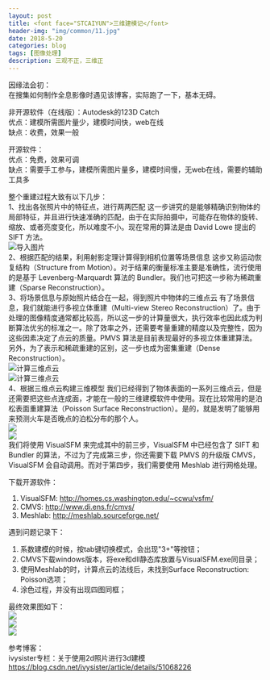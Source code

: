 ```yaml
---
layout: post
title: <font face="STCAIYUN">三维建模记</font>
header-img: "img/common/11.jpg"
date: 2018-5-20
categories: blog
tags: [图像处理]
description: 三观不正，三维正
---
```


因缘法会初：<br>
在搜集如何制作全息影像时遇见该博客，实际跑了一下，基本无碍。<br>

非开源软件（在线版）：Autodesk的123D Catch <br>
优点：建模所需图片量少，建模时间快，web在线<br>
缺点：收费，效果一般<br>

开源软件：<br>
优点：免费，效果可调<br>
缺点：需要手工参与，建模所需图片量多，建模时间慢，无web在线，需要的辅助工具多<br>


整个重建过程大致有以下几步：<br>
1、找出各张照片中的特征点，进行两两匹配
这一步讲究的是能够精确识别物体的局部特征，并且进行快速准确的匹配，由于在实际拍摄中，可能存在物体的旋转、缩放、或者亮度变化，所以难度不小。现在常用的算法是由 David Lowe 提出的SIFT 方法。<br>
![导入图片](/img/2018-05-20-paper6/1.png)<br>
2、根据匹配的结果，利用射影定理计算得到相机位置等场景信息
这步又称运动恢复结构（Structure from Motion）。对于结果的衡量标准主要是准确性，流行使用的是基于 Levenberg-Marquardt 算法的 Bundler。我们也可把这一步称为稀疏重建（Sparse Reconstruction）。<br>
3、将场景信息与原始照片结合在一起，得到照片中物体的三维点云
有了场景信息，我们就能进行多视立体重建（Multi-view Stereo Reconstruction）了。由于处理的图像精度通常都比较高，所以这一步的计算量很大，执行效率也因此成为判断算法优劣的标准之一。除了效率之外，还需要考量重建的精度以及完整性，因为这些因素决定了点云的质量。PMVS 算法是目前表现最好的多视立体重建算法。另外，为了表示和稀疏重建的区别，这一步也成为密集重建（Dense Reconstruction）。<br>
![计算三维点云](/img/2018-05-20-paper6/2.png)<br>
![计算三维点云](/img/2018-05-20-paper6/3.png)<br>
4、根据三维点云构建三维模型
我们已经得到了物体表面的一系列三维点云，但是还需要把这些点连成面，才能在一般的三维建模软件中使用。现在比较常用的是泊松表面重建算法（Poisson Surface Reconstruction）。是的，就是发明了能够用来预测火车是否晚点的泊松分布的那个人。<br>
![](/img/2018-05-20-paper6/4.png)<br>
![](/img/2018-05-20-paper6/5.png)<br>
我们将使用 VisualSFM 来完成其中的前三步，VisualSFM 中已经包含了 SIFT 和 Bundler 的算法，不过为了完成第三步，你还需要下载 PMVS 的升级版 CMVS，VisualSFM 会自动调用。而对于第四步，我们需要使用 Meshlab 进行网格处理。<br>

下载开源软件：<br>
1. VisualSFM: http://homes.cs.washington.edu/~ccwu/vsfm/ 
2. CMVS: http://www.di.ens.fr/cmvs/ 
3. Meshlab: http://meshlab.sourceforge.net/ 

遇到问题记录下：<br>
1. 系数建模的时候，按tab键切换模式，会出现"3+"等按钮；
2. CMVS下载windows版本，将exe和dll静态库放置与VisualSFM.exe同目录；
3. 使用Meshlab的时，计算点云的法线后，未找到Surface Reconstruction: Poisson选项；
4. 涂色过程，并没有出现四图同框；


最终效果图如下：<br>
![](/img/2018-05-20-paper6/6.png)<br>
![](/img/2018-05-20-paper6/8.png)<br>
![](/img/2018-05-20-paper6/7.png)<br>

参考博客：<br>
ivysister专栏：关于使用2d照片进行3d建模<br>
https://blog.csdn.net/ivysister/article/details/51068226<br>